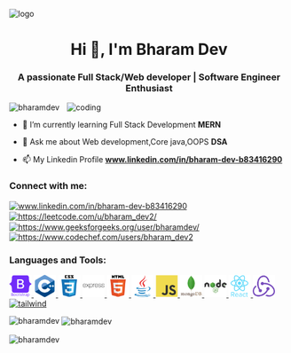 ![logo](https://github.com/Bharamdev/Bharamdev/blob/main/background.avif)
<h1 align="center">Hi 👋, I'm Bharam Dev</h1>
<h3 align="center">A passionate Full Stack/Web developer | Software Engineer Enthusiast</h3>

<img align="right" alt="coding" width="400" src="https://media1.giphy.com/media/v1.Y2lkPTc5MGI3NjExY25naW9sMGVhajl3ZWxuNnpiemJtdDcxYnplbXppa2dnaWZmenRwcCZlcD12MV9pbnRlcm5hbF9naWZfYnlfaWQmY3Q9Zw/2QpnSwLwr9fkDtiN4m/giphy.gif">

<p align="left"> <img src="https://komarev.com/ghpvc/?username=bharamdev&label=Profile%20views&color=0e75b6&style=flat" alt="bharamdev" /> </p>

- 🌱 I’m currently learning Full Stack Development **MERN**

- 💬 Ask me about Web development,Core java,OOPS **DSA**

- 📫 My Linkedin Profile **www.linkedin.com/in/bharam-dev-b83416290**

<h3 align="left">Connect with me:</h3>
<p align="left">
<a href="https://linkedin.com/in/www.linkedin.com/in/bharam-dev-b83416290" target="blank"><img align="center" src="https://raw.githubusercontent.com/rahuldkjain/github-profile-readme-generator/master/src/images/icons/Social/linked-in-alt.svg" alt="www.linkedin.com/in/bharam-dev-b83416290" height="30" width="40" /></a>
<a href="https://www.leetcode.com/https://leetcode.com/u/bharam_dev2/" target="blank"><img align="center" src="https://raw.githubusercontent.com/rahuldkjain/github-profile-readme-generator/master/src/images/icons/Social/leet-code.svg" alt="https://leetcode.com/u/bharam_dev2/" height="30" width="40" /></a>
<a href="https://auth.geeksforgeeks.org/user/https://www.geeksforgeeks.org/user/bharamdev/" target="blank"><img align="center" src="https://raw.githubusercontent.com/rahuldkjain/github-profile-readme-generator/master/src/images/icons/Social/geeks-for-geeks.svg" alt="https://www.geeksforgeeks.org/user/bharamdev/" height="30" width="40" /></a>
<a href="https://www.codechef.com/users/https://www.codechef.com/users/bharam_dev2" target="blank"><img align="center" src="https://cdn.jsdelivr.net/npm/simple-icons@3.1.0/icons/codechef.svg" alt="https://www.codechef.com/users/bharam_dev2" height="30" width="40" /></a>
</p>

<h3 align="left">Languages and Tools:</h3>
<p align="left"> <a href="https://getbootstrap.com" target="_blank" rel="noreferrer"> <img src="https://raw.githubusercontent.com/devicons/devicon/master/icons/bootstrap/bootstrap-plain-wordmark.svg" alt="bootstrap" width="40" height="40"/> </a> <a href="https://www.w3schools.com/cpp/" target="_blank" rel="noreferrer"> <img src="https://raw.githubusercontent.com/devicons/devicon/master/icons/cplusplus/cplusplus-original.svg" alt="cplusplus" width="40" height="40"/> </a> <a href="https://www.w3schools.com/css/" target="_blank" rel="noreferrer"> <img src="https://raw.githubusercontent.com/devicons/devicon/master/icons/css3/css3-original-wordmark.svg" alt="css3" width="40" height="40"/> </a> <a href="https://expressjs.com" target="_blank" rel="noreferrer"> <img src="https://raw.githubusercontent.com/devicons/devicon/master/icons/express/express-original-wordmark.svg" alt="express" width="40" height="40"/> </a> <a href="https://www.w3.org/html/" target="_blank" rel="noreferrer"> <img src="https://raw.githubusercontent.com/devicons/devicon/master/icons/html5/html5-original-wordmark.svg" alt="html5" width="40" height="40"/> </a> <a href="https://www.java.com" target="_blank" rel="noreferrer"> <img src="https://raw.githubusercontent.com/devicons/devicon/master/icons/java/java-original.svg" alt="java" width="40" height="40"/> </a> <a href="https://developer.mozilla.org/en-US/docs/Web/JavaScript" target="_blank" rel="noreferrer"> <img src="https://raw.githubusercontent.com/devicons/devicon/master/icons/javascript/javascript-original.svg" alt="javascript" width="40" height="40"/> </a> <a href="https://www.mongodb.com/" target="_blank" rel="noreferrer"> <img src="https://raw.githubusercontent.com/devicons/devicon/master/icons/mongodb/mongodb-original-wordmark.svg" alt="mongodb" width="40" height="40"/> </a> <a href="https://nodejs.org" target="_blank" rel="noreferrer"> <img src="https://raw.githubusercontent.com/devicons/devicon/master/icons/nodejs/nodejs-original-wordmark.svg" alt="nodejs" width="40" height="40"/> </a> <a href="https://reactjs.org/" target="_blank" rel="noreferrer"> <img src="https://raw.githubusercontent.com/devicons/devicon/master/icons/react/react-original-wordmark.svg" alt="react" width="40" height="40"/> </a> <a href="https://redux.js.org" target="_blank" rel="noreferrer"> <img src="https://raw.githubusercontent.com/devicons/devicon/master/icons/redux/redux-original.svg" alt="redux" width="40" height="40"/> </a> <a href="https://tailwindcss.com/" target="_blank" rel="noreferrer"> <img src="https://www.vectorlogo.zone/logos/tailwindcss/tailwindcss-icon.svg" alt="tailwind" width="40" height="40"/> </a> </p>

<p><img align="left" src="https://github-readme-stats.vercel.app/api/top-langs?username=bharamdev&show_icons=true&locale=en&layout=compact" alt="bharamdev" /></p>

<p>&nbsp;<img align="center" src="https://github-readme-stats.vercel.app/api?username=bharamdev&show_icons=true&locale=en" alt="bharamdev" /></p>

<p><img align="center" src="https://github-readme-streak-stats.herokuapp.com/?user=bharamdev&" alt="bharamdev" /></p>
